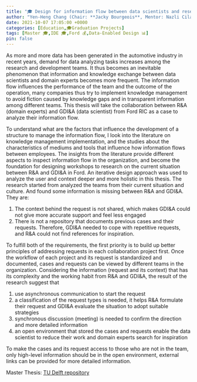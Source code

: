 ```yaml
---
title: "🎓 Design for information flow between data scientists and researchers in Ford"
author: "Yen-Heng Chang (Chair: **Jacky Bourgeois**, Mentor: Nazli Cila)"
date: 2021-10-07 17:05:00 +0000
categories: [Education,🎓Graduation Projects]
tags: [Master 🎓,IDE 🎓,Ford 💰,Data-Enabled Design 📊]
pin: false
---
```


As more and more data has been generated in the automotive industry in recent years, demand for data analyzing tasks increases among the research and development teams. It thus becomes an inevitable phenomenon that information and knowledge exchange between data scientists and domain experts becomes more frequent. The information flow influences the performance of the team and the outcome of the operation, many companies thus try to implement knowledge management to avoid fiction caused by knowledge gaps and in transparent information among different teams. This thesis will take the collaboration between R&A (domain experts) and GDI&A (data scientist) from Ford RIC as a case to analyze their information flow.

To understand what are the factors that influence the development of a structure to manage the information flow, I look into the literature on knowledge management implementation, and the studies about the characteristics of mediums and tools that influence how information flows between employees. The insights from the literature provide different aspects to inspect information flow in the organization, and become the foundation for designing workshops to research on the current situation between R&A and GDI&A in Ford. An iterative design approach was used to analyze the user and context deeper and more holistic in this thesis. The research started from analyzed the teams from their current situation and culture. And found some information is missing between R&A and GDI&A. They are:

1. The context behind the request is not shared, which makes GDI&A could not give more accurate support and feel less engaged
2. There is not a repository that documents previous cases and their requests. Therefore, GDI&A needed to cope with repetitive requests, and R&A could not find references for inspiration.

To fulfill both of the requirements, the first priority is to build up better principles of addressing requests in each collaboration project first. Once the workflow of each project and its request is standardized and documented, cases and requests can be viewed by different teams in the organization. Considering the information (request and its context) that has its complexity and the working habit from R&A and GDI&A, the result of the research suggest that

1. use asynchronous communication to start the request
2. a classification of the request types is needed, it helps R&A formulate their request and GDI&A evaluate the situation to adopt suitable strategies
3. synchronous discussion (meeting) is needed to confirm the direction and more detailed information
4. an open environment that stored the cases and requests enable the data scientist to reduce their work and domain experts search for inspiration

To make the cases and its request access to those who are not in the team, only high-level information should be in the open environment, external links can be provided for more detailed information.


Master Thesis: [TU Delft repository](https://repository.tudelft.nl/islandora/object/uuid%3Ad8ab06e0-0403-4654-9644-94963746291b?collection=education)